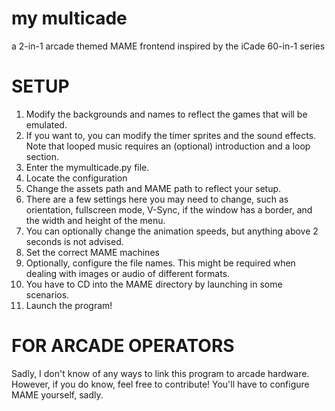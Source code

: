 # my multicade
a 2-in-1 arcade themed MAME frontend inspired by the iCade 60-in-1 series

# SETUP
1. Modify the backgrounds and names to reflect the games that will be emulated.
2. If you want to, you can modify the timer sprites and the sound effects. Note that looped music requires an (optional) introduction and a loop section.
3. Enter the mymulticade.py file.
4. Locate the configuration
5. Change the assets path and MAME path to reflect your setup.
6. There are a few settings here you may need to change, such as orientation, fullscreen mode, V-Sync, if the window has a border, and the width and height of the menu.
7. You can optionally change the animation speeds, but anything above 2 seconds is not advised.
8. Set the correct MAME machines
9. Optionally, configure the file names. This might be required when dealing with images or audio of different formats.
10. You have to CD into the MAME directory by launching in some scenarios.
11. Launch the program!

# FOR ARCADE OPERATORS
Sadly, I don't know of any ways to link this program to arcade hardware. However, if you do know, feel free to contribute!
You'll have to configure MAME yourself, sadly.
